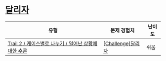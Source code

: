 # [달리자](https://www.codetree.ai/trails/complete/curated-cards/challenge-run-and-run)

|유형|문제 경험치|난이도|
|---|---|---|
|[Trail 2 / 케이스별로 나누기 / 일어난 상황에 대한 추론](https://www.codetree.ai/trail-info/novice-mid/)|[[Challenge]달리자](https://www.codetree.ai/trails/complete/curated-cards/challenge-run-and-run/)|쉬움|

